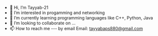 - 👋 Hi, I’m Tayyab-21
- 👀 I’m interested in progamming and networking
- 🌱 I’m currently learning programming languages like C++, Python, Java
- 💞️ I’m looking to collaborate on ...
- 📫 How to reach me --- by email
Email: tayyabaps880@gmail.com
<!---
Tayyab-21/Tayyab-21 is a ✨ special ✨ repository because its `README.md` (this file) appears on your GitHub profile.
You can click the Preview link to take a look at your changes.
--->
